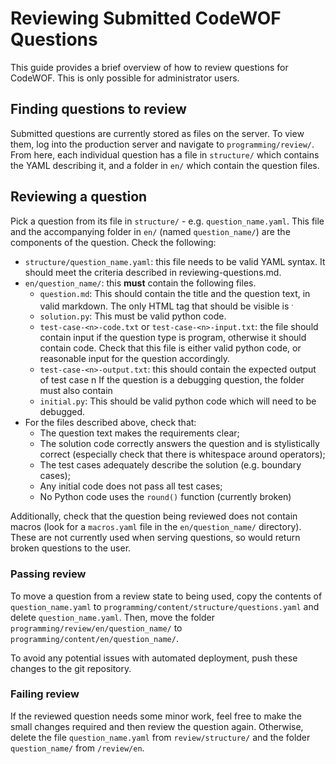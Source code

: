 # Reviewing Submitted CodeWOF Questions

This guide provides a brief overview of how to review questions for CodeWOF. This is only possible for administrator users.

## Finding questions to review

Submitted questions are currently stored as files on the server. To view them, log into the production server and navigate to `programming/review/`. From here, each individual question has a file in `structure/` which contains the YAML describing it, and a folder in `en/` which contain the question files.

## Reviewing a question
Pick a question from its file in `structure/` - e.g. `question_name.yaml`. This file and the accompanying folder in `en/` (named `question_name/`) are the components of the question. Check the following:
- `structure/question_name.yaml`: this file needs to be valid YAML syntax. It should meet the criteria described in reviewing-questions.md.
- `en/question_name/`: this **must** contain the following files.
    - `question.md`: This should contain the title and the question text, in valid markdown. The only HTML tag that should be visible is <sup>.
    - `solution.py`: This must be valid python code.
    - `test-case-<n>-code.txt` or `test-case-<n>-input.txt`: the file should contain input if the question type is program, otherwise it should contain code. Check that this file is either valid python code, or reasonable input for the question accordingly.
    - `test-case-<n>-output.txt`: this should contain the expected output of test case n
    If the question is a debugging question, the folder must also contain
    - `initial.py`: This should be valid python code which will need to be debugged.
- For the files described above, check that:
    - The question text makes the requirements clear;
    - The solution code correctly answers the question and is stylistically correct (especially check that there is whitespace around operators);
    - The test cases adequately describe the solution (e.g. boundary cases);
    - Any initial code does not pass all test cases;
    - No Python code uses the `round()` function (currently broken)

Additionally, check that the question being reviewed does not contain macros (look for a `macros.yaml` file in the `en/question_name/` directory). These are not currently used when serving questions, so would return broken questions to the user.

### Passing review
To move a question from a review state to being used, copy the contents of `question_name.yaml` to `programming/content/structure/questions.yaml` and delete `question_name.yaml`. Then, move the folder `programming/review/en/question_name/` to `programming/content/en/question_name/`.

To avoid any potential issues with automated deployment, push these changes to the git repository.

### Failing review
If the reviewed question needs some minor work, feel free to make the small changes required and then review the question again. Otherwise, delete the file `question_name.yaml` from `review/structure/` and the folder `question_name/` from `/review/en`.
